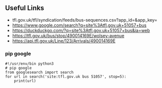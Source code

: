 ## Useful Links

  - tfl.gov.uk/tfl/syndication/feeds/bus-sequences.csv?app_id=&app_key=
  - https://www.google.com/search?q=site%3Atfl.gov.uk+51057+bus
  - https://duckduckgo.com/?q=site%3Atfl.gov.uk+51057+bus&ia=web
  - https://tfl.gov.uk/bus/stop/490014169E/wolsey-avenue
  - https://api.tfl.gov.uk/Line/123/Arrivals/490014169E

### pip google

    #!/usr/env/bin python3
    # pip google
    from googlesearch import search
    for url in search('site:tfl.gov.uk bus 51057', stop=5):
        print(url)